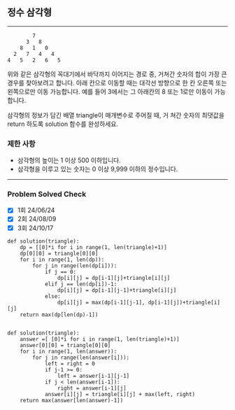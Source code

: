 ## 정수 삼각형

---
~~~
        7
      3   8
    8   1   0
  2   7   4   4
4   5   2   6   5
~~~
위와 같은 삼각형의 꼭대기에서 바닥까지 이어지는 경로 중, 
거쳐간 숫자의 합이 가장 큰 경우를 찾아보려고 합니다. 
아래 칸으로 이동할 때는 대각선 방향으로 한 칸 오른쪽 또는 왼쪽으로만 이동 가능합니다. 
예를 들어 3에서는 그 아래칸의 8 또는 1로만 이동이 가능합니다.

삼각형의 정보가 담긴 배열 triangle이 매개변수로 주어질 때, 거
쳐간 숫자의 최댓값을 return 하도록 solution 함수를 완성하세요.

### 제한 사항

- 삼각형의 높이는 1 이상 500 이하입니다.
- 삼각형을 이루고 있는 숫자는 0 이상 9,999 이하의 정수입니다.

---
### Problem Solved Check
- [x] 1회 24/06/24 
- [x] 2회 24/08/09
- [x] 3회 24/10/17
~~~
def solution(triangle):
    dp = [[0]*i for i in range(1, len(triangle)+1)]
    dp[0][0] = triangle[0][0]
    for i in range(1, len(dp)):
        for j in range(len(dp[i])):
            if j == 0:
                dp[i][j] = dp[i-1][j]+triangle[i][j]
            elif j == len(dp[i])-1:
                dp[i][j] = dp[i-1][j-1]+triangle[i][j]
            else:
                dp[i][j] = max(dp[i-1][j-1], dp[i-1][j])+triangle[i][j]
    return max(dp[len(dp)-1])
    
~~~
~~~
def solution(triangle):
    answer =[ [0]*i for i in range(1, len(triangle)+1)]
    answer[0][0] = triangle[0][0]
    for i in range(1, len(answer)):
        for j in range(len(answer[i])):
            left = right = 0
            if j-1 >= 0:
                left = answer[i-1][j-1]
            if j < len(answer[i-1]):
                right = answer[i-1][j]
            answer[i][j] = triangle[i][j] + max(left, right)
    return max(answer[len(answer)-1])

~~~
